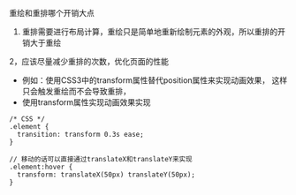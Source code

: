 重绘和重排哪个开销大点
1. 重排需要进行布局计算，重绘只是简单地重新绘制元素的外观，所以重排的开销大于重绘

2，应该尽量减少重排的次数，优化页面的性能
- 例如：使用CSS3中的transform属性替代position属性来实现动画效果，
这样只会触发重绘而不会导致重排，
- 使用transform属性实现动画效果实现
```
/* CSS */
.element {
  transition: transform 0.3s ease;
}

// 移动的话可以直接通过translateX和translateY来实现
.element:hover {
  transform: translateX(50px) translateY(50px);
}
```
